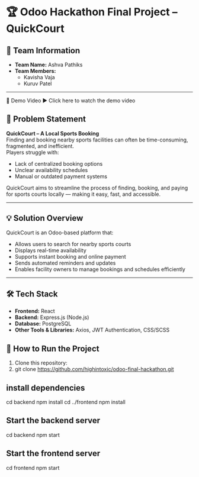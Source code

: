 # 🏆 Odoo Hackathon Final Project – QuickCourt

## 🏇 Team Information
- **Team Name:** Ashva Pathiks
- **Team Members:**
  - Kavisha Vaja
  - Kuruv Patel

---

🎥 Demo Video
▶ Click here to watch the demo video

## 📌 Problem Statement
**QuickCourt – A Local Sports Booking**  
Finding and booking nearby sports facilities can often be time-consuming, fragmented, and inefficient.  
Players struggle with:
- Lack of centralized booking options
- Unclear availability schedules
- Manual or outdated payment systems  

QuickCourt aims to streamline the process of finding, booking, and paying for sports courts locally — making it easy, fast, and accessible.

---

## 💡 Solution Overview
QuickCourt is an Odoo-based platform that:
- Allows users to search for nearby sports courts
- Displays real-time availability
- Supports instant booking and online payment
- Sends automated reminders and updates
- Enables facility owners to manage bookings and schedules efficiently

---

## 🛠 Tech Stack
- **Frontend:** React
- **Backend:** Express.js (Node.js)
- **Database:** PostgreSQL
- **Other Tools & Libraries:** Axios, JWT Authentication, CSS/SCSS

## 🚀 How to Run the Project
1. Clone this repository:
2. git clone https://github.com/highintoxic/odoo-final-hackathon.git
## install dependencies 

cd backend
npm install
cd ../frontend
npm install
## Start the backend server
cd backend
npm start
## Start the frontend server
cd frontend
npm start






